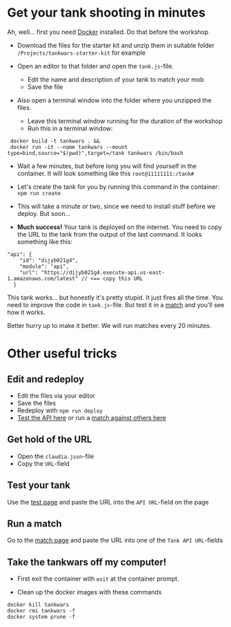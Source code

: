 # Get your tank shooting in minutes

Ah, well... first you need [Docker](https://www.docker.com/community-edition) installed. Do that before the workshop

* Download the files for the starter kit and unzip them in suitable folder `/Projects/tankwars-starter-kit` for example

* Open an editor to that folder and open the `tank.js`-file.
  * Edit the name and description of your tank to match your mob
  * Save the file

* Also open a terminal window into the folder where you unzipped the files.
  * Leave this terminal window running for the duration of the workshop
  * Run this in a terminal window:

 ```
  docker build -t tankwars . &&
  docker run -it --name tankwars --mount type=bind,source="$(pwd)",target=/tank tankwars /bin/bash
 ```

* Wait a few minutes, but before long you will find yourself in the container. It will look something like this `root@11111111:/tank#`

* Let's create the tank for you by running this command in the container: `npm run create`
* This will take a minute or two, since we need to install stuff before we deploy. But soon...
* **Much success!** Your tank is deployed on the internet. You need to copy the URL to the tank from the output of the last command. It looks something like this:

```
"api": {
    "id": "dijyb021g4",
    "module": "api",
    "url": "https://dijyb021g4.execute-api.us-east-1.amazonaws.com/latest" // <== copy this URL
  }
```

This tank works... but honestly it's pretty stupid. It just fires all the time. You need to improve the code in `tank.js`-file.
But test it in a [match](http://www.marcusoft.net/tankwars/pages/match.html) and you'll see how it works.

Better hurry up to make it better. We will run matches every 20 minutes.

# Other useful tricks

## Edit and redeploy
* Edit the files via your editor
* Save the files
* Redeploy with `npm run deploy`
* [Test the API here](http://www.marcusoft.net/tankwars/pages/test.html) or run a [match against others here](http://www.marcusoft.net/tankwars/pages/match.html)

## Get hold of the URL
* Open the `claudia.json`-file
* Copy the `URL`-field

## Test your tank
Use the [test page](http://www.marcusoft.net/tankwars/pages/test.html) and paste the URL into the `API URL`-field on the page

## Run a match
Go to the [match page](http://www.marcusoft.net/tankwars/pages/match.html) and paste the URL into one of the `Tank API URL`-fields

## Take the tankwars off my computer!
* First exit the container with `exit` at the container prompt.

* Clean up the docker images with these commands

```
docker kill tankwars
docker rmi tankwars -f
docker system prune -f
```
